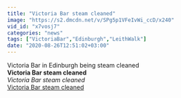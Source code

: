 ```yaml
---
title: "Victoria Bar steam cleaned"
image: "https://s2.dmcdn.net/v/SPg5p1VFeIvWi_ccD/x240"
vid_id: "x7vosj7"
categories: "news"
tags: ["VictoriaBar","Edinburgh","LeithWalk"]
date: "2020-08-26T12:51:02+03:00"
---
```

Victoria Bar in Edinburgh being steam cleaned<br><b>Victoria Bar steam cleaned</b><br> <i>Victoria Bar steam cleaned</i><br> <u>Victoria Bar steam cleaned</u>
